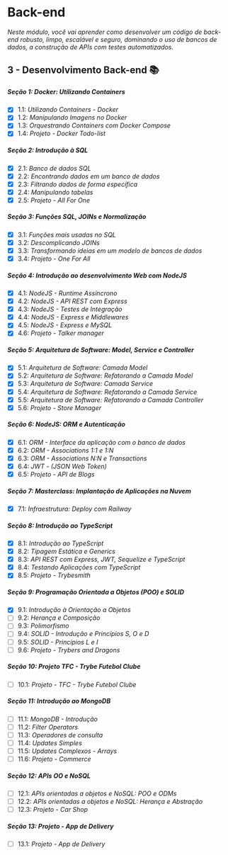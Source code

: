 # Back-end

_Neste módulo, você vai aprender como desenvolver um código de back-end robusto, limpo, escalável e seguro, dominando o uso de bancos de dados, a construção de APIs com testes automatizados._

## 3 - Desenvolvimento Back-end 📚

##### Seção 1: Docker: Utilizando Containers
- [X] 1.1: _Utilizando Containers - Docker_
- [X] 1.2: _Manipulando Imagens no Docker_
- [X] 1.3: _Orquestrando Containers com Docker Compose_
- [X] 1.4: _Projeto - Docker Todo-list_

##### Seção 2: Introdução à SQL
- [X] 2.1: _Banco de dados SQL_
- [X] 2.2: _Encontrando dados em um banco de dados_
- [X] 2.3: _Filtrando dados de forma específica_
- [X] 2.4: _Manipulando tabelas_
- [X] 2.5: _Projeto - All For One_

##### Seção 3: Funções SQL, JOINs e Normalização
- [X] 3.1: _Funções mais usadas no SQL_
- [X] 3.2: _Descomplicando JOINs_
- [X] 3.3: _Transformando ideias em um modelo de bancos de dados_
- [X] 3.4: _Projeto - One For All_

##### Seção 4: Introdução ao desenvolvimento Web com NodeJS
- [X] 4.1: _NodeJS - Runtime Assíncrono_
- [X] 4.2: _NodeJS - API REST com Express_
- [X] 4.3: _NodeJS - Testes de Integração_
- [X] 4.4: _NodeJS - Express e Middlewares_
- [X] 4.5: _NodeJS - Express e MySQL_
- [X] 4.6: _Projeto - Talker manager_

##### Seção 5: Arquitetura de Software: Model, Service e Controller
- [X] 5.1: _Arquitetura de Software: Camada Model_
- [X] 5.2: _Arquitetura de Software: Refatorando a Camada Model_
- [X] 5.3: _Arquitetura de Software: Camada Service_
- [X] 5.4: _Arquitetura de Software: Refatorando a Camada Service_
- [X] 5.5: _Arquitetura de Software: Refatorando a Camada Controller_
- [X] 5.6: _Projeto - Store Manager_

##### Seção 6: NodeJS: ORM e Autenticação
- [X] 6.1: _ORM - Interface da aplicação com o banco de dados_
- [X] 6.2: _ORM - Associations 1:1 e 1:N_
- [X] 6.3: _ORM - Associations N:N e Transactions_
- [X] 6.4: _JWT - (JSON Web Token)_
- [X] 6.5: _Projeto - API de Blogs_

##### Seção 7: Masterclass: Implantação de Aplicações na Nuvem
- [X] 7.1: _Infraestrutura: Deploy com Railway_

##### Seção 8: Introdução ao TypeScript
- [X] 8.1: _Introdução ao TypeScript_
- [X] 8.2: _Tipagem Estática e Generics_
- [X] 8.3: _API REST com Express, JWT, Sequelize e TypeScript_
- [X] 8.4: _Testando Aplicações com TypeScript_
- [X] 8.5: _Projeto - Trybesmith_

##### Seção 9: Programação Orientada a Objetos (POO) e SOLID
- [X] 9.1: _Introdução à Orientação a Objetos_
- [ ] 9.2: _Herança e Composição_
- [ ] 9.3: _Polimorfismo_
- [ ] 9.4: _SOLID - Introdução e Princípios S, O e D_
- [ ] 9.5: _SOLID - Princípios L e I_
- [ ] 9.6: _Projeto - Trybers and Dragons_

##### Seção 10: Projeto TFC - Trybe Futebol Clube
- [ ] 10.1: _Projeto - TFC - Trybe Futebol Clube_

##### Seção 11: Introdução ao MongoDB
- [ ] 11.1: _MongoDB - Introdução_
- [ ] 11.2: _Filter Operators_
- [ ] 11.3: _Operadores de consulta_
- [ ] 11.4: _Updates Simples_
- [ ] 11.5: _Updates Complexos - Arrays_
- [ ] 11.6: _Projeto - Commerce_

##### Seção 12: APIs OO e NoSQL
- [ ] 12.1: _APIs orientadas a objetos e NoSQL: POO e ODMs_
- [ ] 12.2: _APIs orientadas a objetos e NoSQL: Herança e Abstração_
- [ ] 12.3: _Projeto - Car Shop_

##### Seção 13: Projeto - App de Delivery
- [ ] 13.1: _Projeto - App de Delivery_